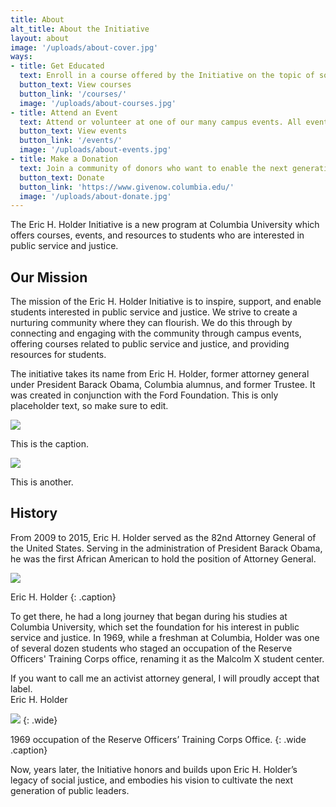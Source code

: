 ```yaml
---
title: About
alt_title: About the Initiative
layout: about
image: '/uploads/about-cover.jpg'
ways:
- title: Get Educated
  text: Enroll in a course offered by the Initiative on the topic of social justice.
  button_text: View courses
  button_link: '/courses/'
  image: '/uploads/about-courses.jpg'
- title: Attend an Event
  text: Attend or volunteer at one of our many campus events. All events are open to the public.
  button_text: View events
  button_link: '/events/'
  image: '/uploads/about-events.jpg'
- title: Make a Donation
  text: Join a community of donors who want to enable the next generation of public leaders.
  button_text: Donate
  button_link: 'https://www.givenow.columbia.edu/'
  image: '/uploads/about-donate.jpg'
---
```


The Eric H. Holder Initiative is a new program at Columbia University which offers courses, events, and resources to students who are interested in public service and justice.

## Our Mission

The mission of the Eric H. Holder Initiative is to inspire, support, and enable students interested in public service and justice. We strive to create a nurturing community where they can flourish. We do this through by connecting and engaging with the community through campus events, offering courses related to public service and justice, and providing resources for students.

The initiative takes its name from Eric H. Holder, former attorney general under President Barack Obama, Columbia alumnus, and former Trustee. It was created in conjunction with the Ford Foundation. This is only placeholder text, so make sure to edit.

<div class="wide two-up">
  <div class="row">
    <div class="col col-6 xs-col-12">
      <img src="/uploads/about-mission-1.jpg">
      <p class="caption">
        This is the caption.
      </p>
    </div>
    <div class="col col-6 xs-col-12">
      <img src="/uploads/about-mission-2.jpg">
      <p class="caption">
        This is another.
      </p>
    </div>
  </div>
</div>

## History

From 2009 to 2015, Eric H. Holder served as the 82nd Attorney General of the United States. Serving in the administration of President Barack Obama, he was the first African American to hold the position of Attorney General.

![](/uploads/about-holder.jpg)

Eric H. Holder
{: .caption}

To get there, he had a long journey that began during his studies at Columbia University, which set the foundation for his interest in public service and justice. In 1969, while a freshman at Columbia, Holder was one of several dozen students who staged an occupation of the Reserve Officers' Training Corps office, renaming it as the Malcolm X student center.

<div class="pull-quote-wrap">
  <div class="pull-quote">
    If you want to call me an activist attorney general, I will proudly accept that label.
  </div>
  <div class="pull-quote-source">
    Eric H. Holder
  </div>
</div>

![](/uploads/about-history.jpg)
{: .wide}

1969 occupation of the Reserve Officers’ Training Corps Office.
{: .wide .caption}

Now, years later, the Initiative honors and builds upon Eric H. Holder’s legacy of social justice, and embodies his vision to cultivate the next generation of public leaders.
